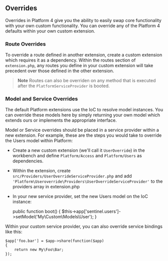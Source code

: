 ## Overrides

Overrides in Platform 4 give you the ability to easily swap core functionality with your own custom functionality. You can override any of the Platform 4 defaults within your own custom extension.

### Route Overrides

To override a route defined in another extension, create a custom extension which requires it as a dependency. Within the routes section of `extension.php`, any routes you define in your custom extension will take precedent over those defined in the other extension.

> **Note** Routes can also be overriden on any method that is executed after the `PlatformServiceProvider` is booted.

### Model and Service Overrides

The default Platform extensions use the IoC to resolve model instances. You can override these models here by simply returning your own model which extends ours or implements the appropriate interface.

Model or Service overrides should be placed in a service provider within a new extension. For example, these are the steps you would take to override the Users model within Platform:

 - Create a new custom extension (we'll call it `UserOverride`) in the workbench and define `Platform/Access` and `Platform/Users` as dependencies.
 - Within the extension, create `src/Providers/UserOverrideServiceProvider.php` and add `'Platform\Useroverride\Providers\UserOverrideServiceProvider'` to the providers array in extension.php
 - In your new service provider, set the new Users model on the IoC instance:

    public function boot()
    {
        $this->app['sentinel.users']->setModel('My\Custom\Models\User');
    }

Within your custom service provider, you can also override service bindings like this:

	$app['foo.bar'] = $app->share(function($app)
	{
		return new My\Foo\Bar;
	});
